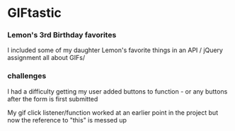 # GIFtastic

### Lemon's 3rd Birthday favorites

I included some of my daughter Lemon's favorite things in an API / jQuery assignment all about GIFs/


### challenges

I had a difficulty getting my user added buttons to function - or any buttons after the form is first submitted

My gif click listener/function worked at an earlier point in the project but now the reference to "this" is messed up
